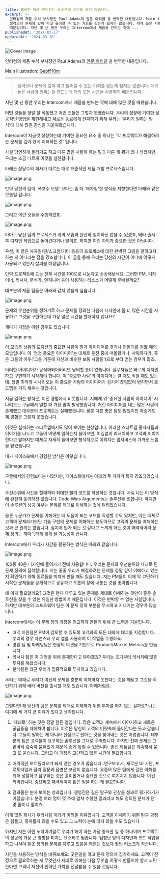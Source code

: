 ```yaml
---
title: 훌륭한 제품 관리자는 솔루션에 시간을 쓰지 않습니다.
excerpt: >-
  인터컴의 제품 수석 부사장인 Paul Adams의 원문 아티클 을 번역한 내용입니다. Main illustration: Geoff Kim
  생각보다 문제에 깊이 파고 들어갈 수 있는 기회를 갖는게 쉽지는 않습니다. 대게 높은 사람이 원하는걸 만드는데 거의 모든 시간을 사용하기
  때문입니다. 지난 몇 년 동안 우리는 Intercom에서 제품을 만드는 것에 ...
publishedAt: '2021-03-17'
updatedAt: '2024-03-18'
---
```

![Cover Image](images/f1oav6hWz.jpeg)

인터컴의 제품 수석 부사장인 Paul Adams의  [원문 아티클](https://www.intercom.com/blog/great-product-managers-dont-spend-time-on-solutions/) 을 번역한 내용입니다.

Main illustration:  [Geoff Kim](http://www.geoffjkim.com/) 

---

> 생각보다 문제에 깊이 파고 들어갈 수 있는 기회를 갖는게 쉽지는 않습니다.
> 대게 높은 사람이 원하는걸 만드는데 거의 모든 시간을 사용하기 때문입니다.

지난 몇 년 동안 우리는 Intercom에서 제품을 만드는 것에 대해 많은 것을 배웠습니다.

어떤 것들을 정말 잘 작동했고 어떤 것들은 그렇지 못했습니다. 우리의 성장에 기여한 성공적인 방법을 재현해내고 새로운 동료에게 전파하기 위해 우리는 '우리가 일하는 방식'에 대해 많은 관심을 기울여왔습니다.

Intercom이 지금껏 성장하는데 기여한 중요한 요소 중 하나는 '각 프로젝트가 해결하려는 문제를 깊이 있게 이해하는 것' 입니다.

사실 당연하게 들리기도 하고 다른 많은 사람이 하는 말과 다른 게 뭐가 있나 싶겠지만.
우리는 조금 다르게 이것을 실천합니다.

아래는 상당수의 회사가 따르는 매우 표준적인 제품 개발 프로세스입니다.

![image.png](images/q745EbVDW.png)

만약 당신의 팀이 '폭포수 모델' 보다는 좀 더 '애자일'한 방식을 지향한다면 아래와 같은 모습일 겁니다.

![image.png](images/RRyttOzDC.png)

그리고 이런 것들을 수행하겠죠.

![image.png](images/sx-C0MqcU.png)

아마도 당신 팀의 프로세스가 위의 모습과 완전히 일치하진 않을 수 있겠죠, 베타 출시 후 디자인 작업으로 돌아간다거나 말이죠. 하지만 이런 차이가 중요한 것은 아닙니다.

우선, 이 글은 애자일/린/스크럼/기타 등등의 프로세스에 대한 완벽한 그림을 말하고자 하는 게 아니라는 점을 강조합니다. 이 글을 통해 우리는 당신의 시간이 어디에 어떻게 사용되고 있는지 살펴볼 예정입니다.

만약 프로젝트에 드는 전체 시간을 100으로 나눈다고 상상해보세요. 그러면 PM, 디자이너, 리서처, 분석가, 엔지니어 등이 사용하는 리소스가 어떻게 분배될까요?

대부분의 제품 팀들은 아래와 같지 않을까 싶습니다.

![image.png](images/sbV5G_M-b.png)

문제의 우선순위를 정하기로 하고 문제를 정의한 다음에 디자인에 좀 더 많은 시간을 사용하고 그것을 구현하는데 가장 많은 시간을 할애하지 않나요?

게다가 가끔은 이런 경우도 있습니다.

![image.png](images/7Rdv8Ub1Q.png)

이 모습은 상위의 포지션의 중요한 사람이 뭔가 아이디어를 갖거나 만들기를 원할 때의 모습입니다. 이 '엄청 중요한 아이디어'는 대체로 운전 중에 떠올랐거나, 샤워하다가, 혹은 그들의 이웃('그들 기준에 자신과 비슷한 보통 사람들')으로 부터 얻는 경우가 많죠.

이러한 아이디어가 공식화되어버리면 낭비할 틈이 없습니다. 실무자들은 빠르게 디자인하고 구현하기 시작해야 합니다. 이 '중요한 사람'의 아이디어는 클 때도 작을 때도 있는데. 정말 최악의 시나리오는 이 중요한 사람의 아이디어가 심지어 끊임없이 변하면서 로드맵을 가득 채우는 것입니다.

지금 일하는 방식은, 이전 경험에서 비롯합니다. 저에게 위 '중요한 사람의 아이디어' 시나리오는 구글에서 일할 때 가장 많이 발생했습니다. 저런 아이디어를 내는 많은 사람이 존재했고 대부분의 프로젝트는 실패했습니다. 물론 다른 좋은 팀도 많았지만 아쉽게도 제 경험은 그렇지 못했습니다.

이것은 실패하는 스타트업에서도 많이 보이는 현상입니다. 이러한 스타트업 종사자들과 이야기를 나누고 그들이 어떻게 일하는지 물어보면, 어김없이 리서치하고 고객과 이야기한다고 말하지만 대체로 자세히 들어보면 형식적으로 이뤄지는 립서비스에 가까운 느낌을 받았습니다.

내가 페이스북에서 경험한 방식은 이렇습니다.

![image.png](images/vXuOihQiN.png)

구글에서의 경험보다는 나았지만, 페이스북에서는 아래의 두 가지가 특히 강조되었습니다.


우선순위에 시간을 할애하되 최대한 빨리 코드를 작성하는 것입니다.
사실 나는 이 방식에 완전히 동의하진 않습니다. Code Wins Arguments는 솔루션을 뜻합니다. 하지만 이 솔루션의 성공 여부는 문제를 제대로 이해하는 것에 달려있습니다.

물론 누군가가 문제를 이해하는 데 도움이 되는 코드를 작성할 수도 있지만, 이는 대체로 고객의 문제라기보단 기술 구현의 문제를 이해하는 용도이므로 고객의 문제를 이해하는 것과 큰 관계는 없습니다. 심지어 뭔가 되는 것 같다고 느끼게 하는 것이 매력적이라 문제 정의는 까마득하게 잊게 될 가능성이 큽니다.

Intercom에서 우리가 시간을 활용하는 방식은 아래와 같습니다.

![image.png](images/nmDzJWRY2.png)

100중 40은 디자인에 들어가기 전에 사용합니다. 우리는 문제의 우선순위와 제대로 된 문제 정의에 집착합니다. 저는 종종 우리가 해결하려는 문제를 정말 깊이 이해하고 있는지 확인하기 위해 동료들을 미치게 만들 때도 있습니다. 저는 PM들이 이제 막 고민하기 시작한 문제들을 공개적으로 공유하고 토론의 장에 내놓는 것을 좋아합니다.

왜 이게 필요할까요? 그것은 현재 다루고 있는 문제를 제대로 이해하는 것만이 좋은 솔루션을 찾을 수 있는 유일한 방법이기 때문입니다. 이것은 반박할 수 없는 사실입니다. 하지만 대부분의 소프트웨어 팀은 이 문제 정의 부분을 무시하고 지나가는 경우가 많습니다.

Intercom에서는 이 문제 정의 과정을 정교하게 만들기 위해 큰 노력을 기울입니다.

- 고객 지원팀은 PM이 검토할 수 있도록 고객과의 모든 대화에 태그를 지정합니다. 우리의 경우 자연스레 우리 앱을 사용하여 이 작업을 수행하죠.
- 영업 팀 및 마케팅팀은 현장의 의견을 기반으로 Product/Market Metrics를 만듭니다.
- 리서치 팀은 이 과정을 위해 존재한다고 봐야겠죠? 우리는 초기부터 리서치에 많은 투자를 해왔습니다.
- 분석팀은 최근 우리가 집중적으로 투자하고 있습니다.

우리는 때때로 우리가 여전히 문제를 충분히 이해하지 못한다는 것을 깨닫고 그것을 확인하기 위해 베타 버전을 출시할 때도 있습니다. 아래처럼요.

![image.png](images/5qjwtdS2Y.png)


그렇다면 왜 당신의 팀은 문제를 제대로 이해하기 위한 투자를 하지 않는 걸까요? 나는 여기에 세 가지 큰 이유가 있다고 생각합니다.

1. '제대로' 하는 것은 정말 힘든 일입니다. 많은 고객과 계속해서 이야기하고 새로운 궁금증을 파헤쳐야 합니다. 이것은 당신이 고객의 머릿속에 들어간다는 뜻과 같습니다. 그들이 말하는 게 아니라 진심으로 원하는 것을 찾아내는 것은 어렵습니다. 대부분의 팀은 고객들이 요구하는 솔루션을 그대로 구축합니다. 하지만 진짜 문제는 그 밑바닥 깊숙히 묻혀있기 때문에 쉽게 놓칠 수 있습니다. 좋은 제품팀은 계속해서 묻고 또 묻습니다. 그리고 이 과정은 고단하고 많은 시간이 필요합니다.

2. 매력적인 포트폴리오가 되지 않는 경우가 많습니다. 연구보고서, 새로운 UI 시안, 프로토타입과 달리 질문과 답변은 포장이 없습니다. 요즘의 많은 팀에게 깊은 이해를 위해 성찰하고 탐구하는 것은 흥미롭거나 중요한 것으로 여겨지지 않습니다. 이건 최악입니다. 중요하고 매력적이지 않은 일을 하는 게 필요합니다.

3. 결과물은 눈에 보이는 성과입니다. 경영진은 깊은 탐구와 관찰을 성과로 평가하기가 어렵습니다. 분명 여러 명이 몇 주에 걸쳐 수행한 결과라고 해도 정의된 문제가 단 몇 줄이니 말이죠.

이게 많은 회사가 우리처럼 이라기 어려운 이유입니다. 고객을 이해하기 위한 탐구 과정은 힘들고, 흥미롭지 않을 수도 있고 그 노력이 눈에 띄지 않을 수도 있습니다.

하지만 저는 이런 노력이야말로 우리가 해야 하는 가장 중요한 일 중 하나이며 프로젝트의 성공에 가장 큰 영향을 미치는 요소라고 믿습니다. 엄청난 양의 디자인과 코드 작업을 하고 나서야 잘못 정의된 문제를 다루고 있음을 깨닫는 것보다 훨씬 리스크가 작습니다.

시간을 사용하는 방식을 바꿔보세요. 궂은일을 하고 문제 정의에 집착하세요. 고객이 진정으로 필요로하는 게 무엇인지 제대로 이해한 다음 무엇을 어떻게 만들어야 할지 고민한다면 고객이 자신이 원하던 가치를 전달받을 수 있을 것입니다.


---